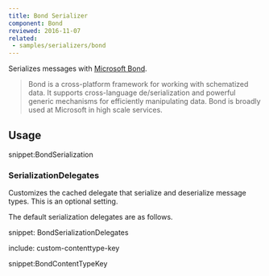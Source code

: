 ```yaml
---
title: Bond Serializer
component: Bond
reviewed: 2016-11-07
related:
 - samples/serializers/bond
---
```


Serializes messages with [Microsoft Bond](https://microsoft.github.io/bond/manual/bond_cs.html).

> Bond is a cross-platform framework for working with schematized data. It supports cross-language de/serialization and powerful generic mechanisms for efficiently manipulating data. Bond is broadly used at Microsoft in high scale services.

## Usage

snippet:BondSerialization



### SerializationDelegates

Customizes the cached delegate that serialize and deserialize message types. This is an optional setting.

The default serialization delegates are as follows.

snippet: BondSerializationDelegates




include: custom-contenttype-key

snippet:BondContentTypeKey